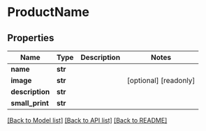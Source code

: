 # ProductName

## Properties
Name | Type | Description | Notes
------------ | ------------- | ------------- | -------------
**name** | **str** |  | 
**image** | **str** |  | [optional] [readonly] 
**description** | **str** |  | 
**small_print** | **str** |  | 

[[Back to Model list]](../README.md#documentation-for-models) [[Back to API list]](../README.md#documentation-for-api-endpoints) [[Back to README]](../README.md)


